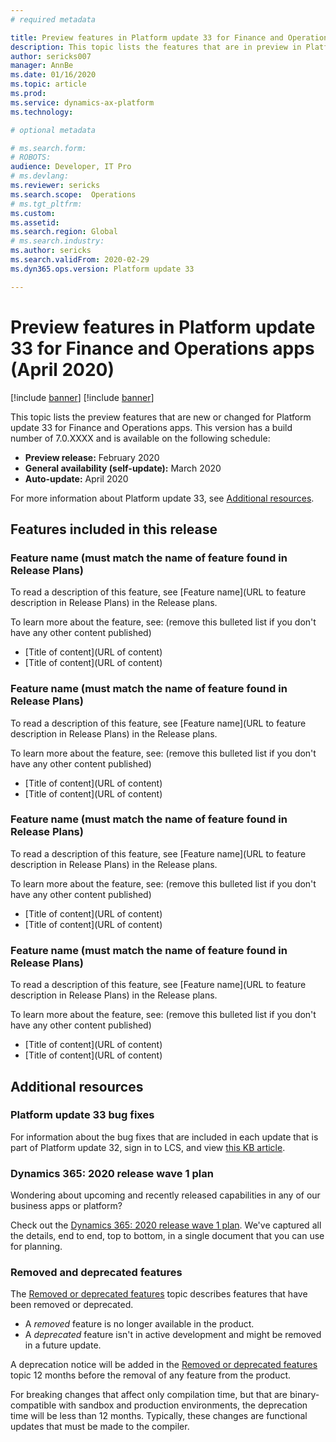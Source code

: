 ```yaml
---
# required metadata

title: Preview features in Platform update 33 for Finance and Operations apps (April 2020)
description: This topic lists the features that are in preview in Platform update 33 for Finance and Operations apps. 
author: sericks007
manager: AnnBe
ms.date: 01/16/2020
ms.topic: article
ms.prod: 
ms.service: dynamics-ax-platform
ms.technology: 

# optional metadata

# ms.search.form: 
# ROBOTS: 
audience: Developer, IT Pro
# ms.devlang: 
ms.reviewer: sericks
ms.search.scope:  Operations
# ms.tgt_pltfrm: 
ms.custom: 
ms.assetid:
ms.search.region: Global
# ms.search.industry: 
ms.author: sericks
ms.search.validFrom: 2020-02-29
ms.dyn365.ops.version: Platform update 33

---
```

# Preview features in Platform update 33 for Finance and Operations apps (April 2020)

[!include [banner](../includes/banner.md)]
[!include [banner](../includes/preview-banner.md)]

This topic lists the preview features that are new or changed for Platform update 33 for Finance and Operations apps. This version has a build number of 7.0.XXXX and is available on the following schedule:

- **Preview release:** February 2020
- **General availability (self-update):** March 2020
- **Auto-update:** April 2020

For more information about Platform update 33, see [Additional resources](whats-new-platform-update-32.md#additional-resources).

## Features included in this release

### Feature name (must match the name of feature found in Release Plans)
To read a description of this feature, see [Feature name](URL to feature description in Release Plans) in the Release plans.

To learn more about the feature, see: (remove this bulleted list if you don't have any other content published)
- [Title of content](URL of content)
- [Title of content](URL of content)

### Feature name (must match the name of feature found in Release Plans)
To read a description of this feature, see [Feature name](URL to feature description in Release Plans) in the Release plans.

To learn more about the feature, see: (remove this bulleted list if you don't have any other content published)
- [Title of content](URL of content)
- [Title of content](URL of content)

### Feature name (must match the name of feature found in Release Plans)
To read a description of this feature, see [Feature name](URL to feature description in Release Plans) in the Release plans.

To learn more about the feature, see: (remove this bulleted list if you don't have any other content published)
- [Title of content](URL of content)
- [Title of content](URL of content)

### Feature name (must match the name of feature found in Release Plans)
To read a description of this feature, see [Feature name](URL to feature description in Release Plans) in the Release plans.

To learn more about the feature, see: (remove this bulleted list if you don't have any other content published)
- [Title of content](URL of content)
- [Title of content](URL of content)

## Additional resources

### Platform update 33 bug fixes

For information about the bug fixes that are included in each update that is part of Platform update 32, sign in to LCS, and view [this KB article](https://fix.lcs.dynamics.com/Issue/Details?bugId=400369&dbType=3&qc=30ab94ba46d00083bda800e9a50600fa1fdf63a47c33e8e83f74774b6d245f27).

### Dynamics 365: 2020 release wave 1 plan

Wondering about upcoming and recently released capabilities in any of our business apps or platform?

Check out the [Dynamics 365: 2020 release wave 1 plan](https://docs.microsoft.com/dynamics365-release-plan). We've captured all the details, end to end, top to bottom, in a single document that you can use for planning.

### Removed and deprecated features

The [Removed or deprecated features](../../dev-itpro/migration-upgrade/deprecated-features.md) topic describes features that have been removed or deprecated.

- A *removed* feature is no longer available in the product.
- A *deprecated* feature isn't in active development and might be removed in a future update.

A deprecation notice will be added in the [Removed or deprecated features](../../dev-itpro/migration-upgrade/deprecated-features.md) topic 12 months before the removal of any feature from the product.

For breaking changes that affect only compilation time, but that are binary-compatible with sandbox and production environments, the deprecation time will be less than 12 months. Typically, these changes are functional updates that must be made to the compiler.

